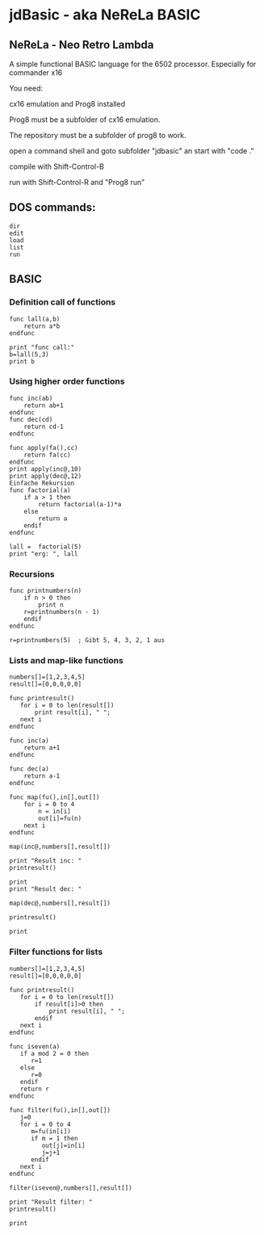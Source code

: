 # jdBasic - aka NeReLa BASIC

## NeReLa - Neo Retro Lambda

A simple functional BASIC language for the 6502 processor.
Especially for commander x16

You need:

cx16 emulation and Prog8 installed

Prog8 must be a subfolder of cx16 emulation.

The repository must be a subfolder of prog8 to work.

open a command shell and goto subfolder "jdbasic" an start with "code ."

compile with Shift-Control-B

run with Shift-Control-R and "Prog8 run"

## DOS commands:
```
dir
edit
load
list
run
```

## BASIC 
### Definition call of functions
```
func lall(a,b)
    return a*b
endfunc

print "func call:"
b=lall(5,3)
print b
```

### Using higher order functions
```
func inc(ab)
    return ab+1
endfunc
func dec(cd)
    return cd-1
endfunc

func apply(fa(),cc)
    return fa(cc)
endfunc
print apply(inc@,10)
print apply(dec@,12) 
Einfache Rekursion
func factorial(a)
    if a > 1 then
        return factorial(a-1)*a
    else
        return a
    endif
endfunc

lall =  factorial(5)
print "erg: ", lall
```

### Recursions
```
func printnumbers(n)
    if n > 0 then
        print n
	r=printnumbers(n - 1)
    endif
endfunc

r=printnumbers(5)  ; Gibt 5, 4, 3, 2, 1 aus
```

### Lists and map-like functions
```
numbers[]=[1,2,3,4,5]
result[]=[0,0,0,0,0]

func printresult() 
   for i = 0 to len(result[])
       print result[i], " ";
   next i
endfunc

func inc(a)
    return a+1
endfunc

func dec(a)
    return a-1
endfunc

func map(fu(),in[],out[])
    for i = 0 to 4
        n = in[i]
        out[i]=fu(n)
    next i
endfunc

map(inc@,numbers[],result[])

print "Result inc: "
printresult()

print
print "Result dec: "

map(dec@,numbers[],result[])

printresult()

print 
```

### Filter functions for lists
```
numbers[]=[1,2,3,4,5]
result[]=[0,0,0,0,0]

func printresult() 
   for i = 0 to len(result[])
       if result[i]>0 then
           print result[i], " ";
       endif
   next i
endfunc

func iseven(a)
   if a mod 2 = 0 then
      r=1
   else
      r=0
   endif
   return r
endfunc

func filter(fu(),in[],out[])
   j=0
   for i = 0 to 4
      m=fu(in[i])
      if m = 1 then
         out[j]=in[i]
         j=j+1
      endif
   next i
endfunc

filter(iseven@,numbers[],result[])

print "Result filter: "
printresult()

print
```
